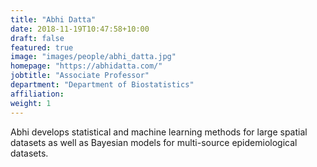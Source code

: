 ```yaml
---
title: "Abhi Datta"
date: 2018-11-19T10:47:58+10:00
draft: false
featured: true
image: "images/people/abhi_datta.jpg"
homepage: "https://abhidatta.com/"
jobtitle: "Associate Professor"
department: "Department of Biostatistics"
affiliation: 
weight: 1
---
```


Abhi develops statistical and machine learning methods for large spatial datasets as well as Bayesian models for multi-source epidemiological datasets.
